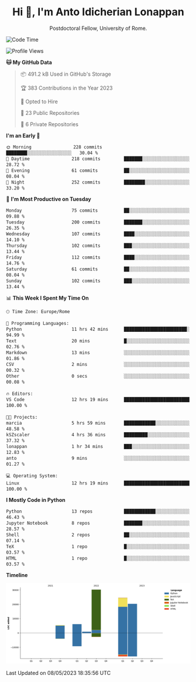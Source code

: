 
<h1 align="center">Hi 👋, I'm Anto Idicherian Lonappan</h1>
<p align="center">Postdoctoral Fellow, University of Rome. </p>


<!--START_SECTION:waka-->
![Code Time](http://img.shields.io/badge/Code%20Time-292%20hrs%2053%20mins-blue)

![Profile Views](http://img.shields.io/badge/Profile%20Views-1-blue)

**🐱 My GitHub Data** 

> 📦 491.2 kB Used in GitHub's Storage 
 > 
> 🏆 383 Contributions in the Year 2023
 > 
> 💼 Opted to Hire
 > 
> 📜 23 Public Repositories 
 > 
> 🔑 6 Private Repositories 
 > 
**I'm an Early 🐤** 

```text
🌞 Morning                228 commits         ████████░░░░░░░░░░░░░░░░░   30.04 % 
🌆 Daytime                218 commits         ███████░░░░░░░░░░░░░░░░░░   28.72 % 
🌃 Evening                61 commits          ██░░░░░░░░░░░░░░░░░░░░░░░   08.04 % 
🌙 Night                  252 commits         ████████░░░░░░░░░░░░░░░░░   33.20 % 
```
📅 **I'm Most Productive on Tuesday** 

```text
Monday                   75 commits          ██░░░░░░░░░░░░░░░░░░░░░░░   09.88 % 
Tuesday                  200 commits         ███████░░░░░░░░░░░░░░░░░░   26.35 % 
Wednesday                107 commits         ████░░░░░░░░░░░░░░░░░░░░░   14.10 % 
Thursday                 102 commits         ███░░░░░░░░░░░░░░░░░░░░░░   13.44 % 
Friday                   112 commits         ████░░░░░░░░░░░░░░░░░░░░░   14.76 % 
Saturday                 61 commits          ██░░░░░░░░░░░░░░░░░░░░░░░   08.04 % 
Sunday                   102 commits         ███░░░░░░░░░░░░░░░░░░░░░░   13.44 % 
```


📊 **This Week I Spent My Time On** 

```text
🕑︎ Time Zone: Europe/Rome

💬 Programming Languages: 
Python                   11 hrs 42 mins      ████████████████████████░   94.99 % 
Text                     20 mins             █░░░░░░░░░░░░░░░░░░░░░░░░   02.76 % 
Markdown                 13 mins             ░░░░░░░░░░░░░░░░░░░░░░░░░   01.86 % 
CSV                      2 mins              ░░░░░░░░░░░░░░░░░░░░░░░░░   00.32 % 
Other                    0 secs              ░░░░░░░░░░░░░░░░░░░░░░░░░   00.08 % 

🔥 Editors: 
VS Code                  12 hrs 19 mins      █████████████████████████   100.00 % 

🐱‍💻 Projects: 
marcia                   5 hrs 59 mins       ████████████░░░░░░░░░░░░░   48.58 % 
kSZscaler                4 hrs 36 mins       █████████░░░░░░░░░░░░░░░░   37.32 % 
lonappan                 1 hr 34 mins        ███░░░░░░░░░░░░░░░░░░░░░░   12.83 % 
anto                     9 mins              ░░░░░░░░░░░░░░░░░░░░░░░░░   01.27 % 

💻 Operating System: 
Linux                    12 hrs 19 mins      █████████████████████████   100.00 % 
```

**I Mostly Code in Python** 

```text
Python                   13 repos            ████████████░░░░░░░░░░░░░   46.43 % 
Jupyter Notebook         8 repos             ███████░░░░░░░░░░░░░░░░░░   28.57 % 
Shell                    2 repos             ██░░░░░░░░░░░░░░░░░░░░░░░   07.14 % 
TeX                      1 repo              █░░░░░░░░░░░░░░░░░░░░░░░░   03.57 % 
HTML                     1 repo              █░░░░░░░░░░░░░░░░░░░░░░░░   03.57 % 
```



**Timeline**

![Lines of Code chart](https://raw.githubusercontent.com/antolonappan/antolonappan/main/assets/bar_graph.png)


 Last Updated on 08/05/2023 18:35:56 UTC
<!--END_SECTION:waka-->

